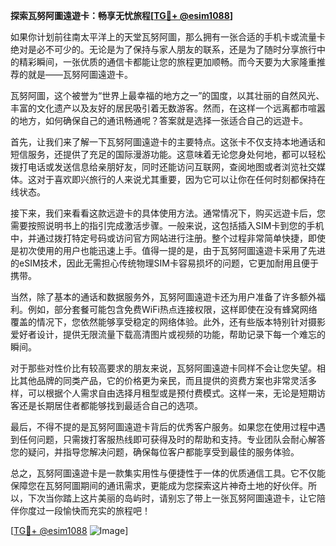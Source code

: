 **探索瓦努阿圖遠遊卡：畅享无忧旅程[[TG💪+ @esim1088](https://t.me/s/esim1088)]**

如果你计划前往南太平洋上的天堂瓦努阿圖，那么拥有一张合适的手机卡或流量卡绝对是必不可少的。无论是为了保持与家人朋友的联系，还是为了随时分享旅行中的精彩瞬间，一张优质的通信卡都能让您的旅程更加顺畅。而今天要为大家隆重推荐的就是——瓦努阿圖遠遊卡。

瓦努阿圖，这个被誉为“世界上最幸福的地方之一”的国度，以其壮丽的自然风光、丰富的文化遗产以及友好的居民吸引着无数游客。然而，在这样一个远离都市喧嚣的地方，如何确保自己的通讯畅通呢？答案就是选择一张适合自己的远遊卡。

首先，让我们来了解一下瓦努阿圖遠遊卡的主要特点。这张卡不仅支持本地通话和短信服务，还提供了充足的国际漫游功能。这意味着无论您身处何地，都可以轻松拨打电话或发送信息给亲朋好友，同时还能访问互联网，查阅地图或者浏览社交媒体。这对于喜欢即兴旅行的人来说尤其重要，因为它可以让你在任何时刻都保持在线状态。

接下来，我们来看看这款远遊卡的具体使用方法。通常情况下，购买远遊卡后，您需要按照说明书上的指引完成激活步骤。一般来说，这包括插入SIM卡到您的手机中，并通过拨打特定号码或访问官方网站进行注册。整个过程非常简单快捷，即使是初次使用的用户也能迅速上手。值得一提的是，由于瓦努阿圖遠遊卡采用了先进的eSIM技术，因此无需担心传统物理SIM卡容易损坏的问题，它更加耐用且便于携带。

当然，除了基本的通话和数据服务外，瓦努阿圖遠遊卡还为用户准备了许多额外福利。例如，部分套餐可能包含免费WiFi热点连接权限，这样即使在没有蜂窝网络覆盖的情况下，您依然能够享受稳定的网络体验。此外，还有些版本特别针对摄影爱好者设计，提供无限流量下载高清图片或视频的功能，帮助记录下每一个难忘的瞬间。

对于那些对性价比有较高要求的朋友来说，瓦努阿圖遠遊卡同样不会让您失望。相比其他品牌的同类产品，它的价格更为亲民，而且提供的资费方案也非常灵活多样，可以根据个人需求自由选择月租型或是预付费模式。这样一来，无论是短期访客还是长期居住者都能够找到最适合自己的选项。

最后，不得不提的是瓦努阿圖遠遊卡背后的优秀客户服务。如果您在使用过程中遇到任何问题，只需拨打客服热线即可获得及时的帮助和支持。专业团队会耐心解答您的疑问，并指导您解决问题，确保每位客户都能享受到最佳的服务体验。

总之，瓦努阿圖遠遊卡是一款集实用性与便捷性于一体的优质通信工具。它不仅能保障您在瓦努阿圖期间的通讯需求，更能成为您探索这片神奇土地的好伙伴。所以，下次当你踏上这片美丽的岛屿时，请别忘了带上一张瓦努阿圖遠遊卡，让它陪伴你度过一段愉快而充实的旅程吧！

[[TG💪+ @esim1088](https://t.me/s/esim1088) ![Image](https://i.postimg.cc/4NQfJmqS/Snipaste-2025-05-13-00-14-12.png)]